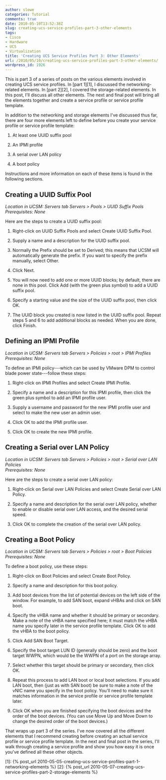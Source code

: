 ```yaml
---
author: slowe
categories: Tutorial
comments: true
date: 2010-05-10T13:52:38Z
slug: creating-ucs-service-profiles-part-3-other-elements
tags:
- Cisco
- Hardware
- UCS
- Virtualization
title: 'Creating UCS Service Profiles Part 3: Other Elements'
url: /2010/05/10/creating-ucs-service-profiles-part-3-other-elements/
wordpress_id: 1926
---
```


This is part 3 of a series of posts on the various elements involved in creating UCS service profiles. In [part 1][1], I discussed the networking-related elements. In [part 2][2], I covered the storage-related elements. In this post, I'll discuss all other elements. The next and final post will bring all the elements together and create a service profile or service profile template.

In addition to the networking and storage elements I've discussed thus far, there are four more elements left to define before you create your service profile or service profile template:

1. At least one UUID suffix pool

2. An IPMI profile

3. A serial over LAN policy

4. A boot policy

Instructions and more information on each of these items is found in the following sections.

## Creating a UUID Suffix Pool

_Location in UCSM: Servers tab  Servers > Pools > UUID Suffix Pools_  
_Prerequisites: None_

Here are the steps to create a UUID suffix pool:

1. Right-click on UUID Suffix Pools and select Create UUID Suffix Pool.

2. Supply a name and a description for the UUID suffix pool.

3. Normally the Prefix should be set to Derived; this means that UCSM will automatically generate the prefix. If you want to specify the prefix manually, select Other.

4. Click Next.

5. You will now need to add one or more UUID blocks; by default, there are none in this pool. Click Add (with the green plus symbol) to add a UUID suffix pool.

6. Specify a starting value and the size of the UUID suffix pool, then click OK.

7. The UUID block you created is now listed in the UUID suffix pool. Repeat steps 5 and 6 to add additional blocks as needed. When you are done, click Finish.

## Defining an IPMI Profile

_Location in UCSM: Servers tab  Servers > Policies > root > IPMI Profiles_  
_Prerequisites: None_

To define an IPMI policy---which can be used by VMware DPM to control blade power state---follow these steps:

1. Right-click on IPMI Profiles and select Create IPMI Profile.

2. Specify a name and a description for this IPMI profile, then click the green plus symbol to add an IPMI profile user.

3. Supply a username and password for the new IPMI profile user and select to make the new user an admin user.

4. Click OK to add the IPMI profile user.

5. Click OK to create the new IPMI profile.

## Creating a Serial over LAN Policy

_Location in UCSM: Servers tab  Servers > Policies > root > Serial over LAN Policies_  
_Prerequisites: None_

Here are the steps to create a serial over LAN policy:

1. Right-click on Serial over LAN Policies and select Create Serial over LAN Policy.

2. Specify a name and description for the serial over LAN policy, whether to enable or disable serial over LAN access, and the desired serial speed.

3. Click OK to complete the creation of the serial over LAN policy.

## Creating a Boot Policy

_Location in UCSM: Servers tab  Servers > Policies > root > Boot Policies_  
_Prerequisites: None_

To define a boot policy, use these steps:

1. Right-click on Boot Policies and select Create Boot Policy.

2. Specify a name and description for this boot policy.

3. Add boot devices from the list of potential devices on the left side of the window. For example, to add SAN boot, expand vHBAs and click on SAN boot.

4. Specify the vHBA name and whether it should be primary or secondary. Make a note of the vHBA name specified here; it must match the vHBA name you specify later in the service profile template. Click OK to add the vHBA to the boot policy.

5. Click Add SAN Boot Target.

6. Specify the boot target LUN ID (generally should be zero) and the boot target WWPN, which would be the WWPN of a port on the storage array.

7. Select whether this target should be primary or secondary, then click OK.

8. Repeat this process to add LAN boot or local boot selections. If you add LAN boot, then (just as with SAN boot) be sure to make a note of the vNIC name you specify in the boot policy. You'll need to make sure it matches information in the service profile or service profile template later.

9. Click OK when you are finished specifying the boot devices and the order of the boot devices. (You can use Move Up and Move Down to change the desired order of the boot devices.)

That wraps up part 3 of the series. I've now covered all the different elements that I recommend creating before creating an actual service profile or service profile template. In the next and final post in the series, I'll walk through creating a service profile and show you how easy it is once you've defined all these other objects.

[1]: {% post_url 2010-05-05-creating-ucs-service-profiles-part-1-networking-elements %}
[2]: {% post_url 2010-05-07-creating-ucs-service-profiles-part-2-storage-elements %}
